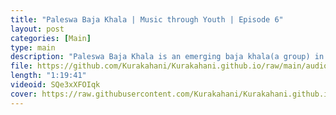 ```yaml
---
title: "Paleswa Baja Khala | Music through Youth | Episode 6"
layout: post
categories: [Main]
type: main
description: "Paleswa Baja Khala is an emerging baja khala(a group) in kathmandu city. It is providing musical classes to learners. Paleswa Baja Khala is engaged in providing classes on traditional musical instruments like Dhimey, Basuri etc to save the Nepali(Specially Newari) culture for upcoming generations.<br><br>Find Paleswa on:<br>FB: https://www.facebook.com/p/Paleswa-Baja-Khala<br>Instagram: https://www.instagram.com/paleswa_baja_khala<br>Tiktok: https://www.tiktok.com/@paleswa_baja_khala<br><br>Find us:<br>Instagram: www.instagram.com/kurakahani<br><br>Special Thanks to:<br>Arbic, Bishal, Rivesh, Roman ,Sambhav, Shrish, Soniva, Sudip, Suveksha"
file: https://github.com/Kurakahani/Kurakahani.github.io/raw/main/audio_files/SQe3xXFOIqk.m4a
length: "1:19:41"
videoid: SQe3xXFOIqk
cover: https://raw.githubusercontent.com/Kurakahani/Kurakahani.github.io/main/images/SQe3xXFOIqk.jpg
---
```

